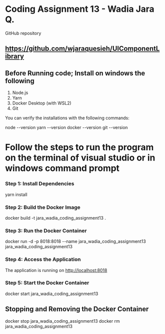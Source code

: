 # Coding Assignment 13 - Wadia Jara Q.
GitHub repository
## https://github.com/wjaraquesieh/UIComponentLibrary

## Before Running code; Install on windows the following
1. Node.js
2. Yarn
3. Docker Desktop (with WSL2)
4. Git

You can verify the installations with the following commands:

node --version
yarn --version
docker --version
git --version

# Follow the steps to run the program on the terminal of visual studio or in windows command prompt
### Step 1: Install Dependencies
yarn install

### Step 2: Build the Docker Image
docker build -t jara_wadia_coding_assignment13 .

### Step 3: Run the Docker Container
docker run -d -p 8018:8018 --name jara_wadia_coding_assignment13 jara_wadia_coding_assignment13

### Step 4: Access the Application
The application is running on [http://localhost:8018](http://localhost:8018)

### Step 5: Start the Docker Container
docker start jara_wadia_coding_assignment13

## Stopping and Removing the Docker Container
docker stop jara_wadia_coding_assignment13
docker rm jara_wadia_coding_assignment13
